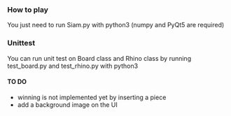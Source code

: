 ### How to play ###
You just need to run Siam.py with python3 (numpy and PyQt5 are required)

### Unittest ###
You can run unit test on Board class and Rhino class by running test_board.py and test_rhino.py with python3

#### TO DO ####

- winning is not implemented yet by inserting a piece
- add a background image on the UI
